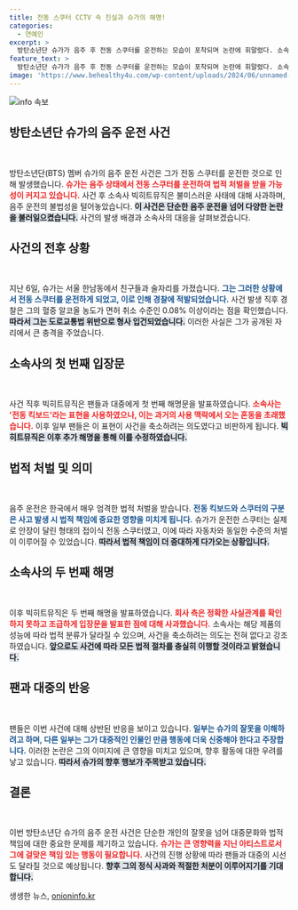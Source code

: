 ```yaml
---
title: 전동 스쿠터 CCTV 속 진실과 슈가의 해명!
categories:
  - 연예인
excerpt: >
  방탄소년단 슈가가 음주 후 전동 스쿠터를 운전하는 모습이 포착되며 논란에 휘말렸다. 소속사는 사안 축소 의혹에 대해 사과하며 해명했지만, 경찰 조사가 진행 중이다. 과연 팬들은 어떻게 반응할까?
feature_text: >
  방탄소년단 슈가가 음주 후 전동 스쿠터를 운전하는 모습이 포착되며 논란에 휘말렸다. 소속사는 사안 축소 의혹에 대해 사과하며 해명했지만, 경찰 조사가 진행 중이다. 과연 팬들은 어떻게 반응할까?
image: 'https://www.behealthy4u.com/wp-content/uploads/2024/06/unnamed-file.png'
---
```


<p><img src="https://www.behealthy4u.com/wp-content/uploads/2024/06/unnamed-file.png" alt="info 속보" /></p>

<h2 data-ke-size="size26">방탄소년단 슈가의 음주 운전 사건</h2>

<p data-ke-size="size16">&nbsp;</p> 

<p>방탄소년단(BTS) 멤버 슈가의 음주 운전 사건은 그가 전동 스쿠터를 운전한 것으로 인해 발생했습니다. <b><span style="color: #ee2323;">슈가는 음주 상태에서 전동 스쿠터를 운전하여 법적 처벌을 받을 가능성이 커지고 있습니다.</span></b> 사건 후 소속사 빅히트뮤직은 불미스러운 사태에 대해 사과하며, 음주 운전의 불법성을 털어놓았습니다. <b><span style="background-color: #21538527;">이 사건은 단순한 음주 운전을 넘어 다양한 논란을 불러일으켰습니다.</span></b> 사건의 발생 배경과 소속사의 대응을 살펴보겠습니다.</p>

<h2 data-ke-size="size26">사건의 전후 상황</h2>

<p data-ke-size="size16">&nbsp;</p>

<p>지난 6일, 슈가는 서울 한남동에서 친구들과 술자리를 가졌습니다. <b><span style="color: #1a5490;">그는 그러한 상황에서 전동 스쿠터를 운전하게 되었고, 이로 인해 경찰에 적발되었습니다.</span></b> 사건 발생 직후 경찰은 그의 혈중 알코올 농도가 면허 취소 수준인 0.08% 이상이라는 점을 확인했습니다. <b><span style="background-color: #21538527;">따라서 그는 도로교통법 위반으로 형사 입건되었습니다.</span></b> 이러한 사실은 그가 공개된 자리에서 큰 충격을 주었습니다.</p>

<h2 data-ke-size="size26">소속사의 첫 번째 입장문</h2>

<p data-ke-size="size16">&nbsp;</p>

<p>사건 직후 빅히트뮤직은 팬들과 대중에게 첫 번째 해명문을 발표하였습니다. <b><span style="color: #ee2323;">소속사는 '전동 킥보드'라는 표현을 사용하였으나, 이는 과거의 사용 맥락에서 오는 혼동을 초래했습니다.</span></b> 이후 일부 팬들은 이 표현이 사건을 축소하려는 의도였다고 비판하게 됩니다. <b><span style="background-color: #21538527;">빅히트뮤직은 이후 추가 해명을 통해 이를 수정하였습니다.</span></b></p>

<h2 data-ke-size="size26">법적 처벌 및 의미</h2>

<p data-ke-size="size16">&nbsp;</p>

<p>음주 운전은 한국에서 매우 엄격한 법적 처벌을 받습니다. <b><span style="color: #1a5490;">전동 킥보드와 스쿠터의 구분은 사고 발생 시 법적 책임에 중요한 영향을 미치게 됩니다.</span></b> 슈가가 운전한 스쿠터는 실제로 안장이 달린 형태의 접이식 전동 스쿠터였고, 이에 따라 자동차와 동일한 수준의 처벌이 이루어질 수 있었습니다. <b><span style="background-color: #21538527;">따라서 법적 책임이 더 중대하게 다가오는 상황입니다.</span></b></p>

<h2 data-ke-size="size26">소속사의 두 번째 해명</h2>

<p data-ke-size="size16">&nbsp;</p>

<p>이후 빅히트뮤직은 두 번째 해명을 발표하였습니다. <b><span style="color: #ee2323;">회사 측은 정확한 사실관계를 확인하지 못하고 조급하게 입장문을 발표한 점에 대해 사과했습니다.</span></b> 소속사는 해당 제품의 성능에 따라 법적 분류가 달라질 수 있으며, 사건을 축소하려는 의도는 전혀 없다고 강조하였습니다. <b><span style="background-color: #21538527;">앞으로도 사건에 따라 모든 법적 절차를 충실히 이행할 것이라고 밝혔습니다.</span></b></p>

<h2 data-ke-size="size26">팬과 대중의 반응</h2>

<p data-ke-size="size16">&nbsp;</p>

<p>팬들은 이번 사건에 대해 상반된 반응을 보이고 있습니다. <b><span style="color: #1a5490;">일부는 슈가의 잘못을 이해하려고 하며, 다른 일부는 그가 대중적인 인물인 만큼 행동에 더욱 신중해야 한다고 주장합니다.</span></b> 이러한 논란은 그의 이미지에 큰 영향을 미치고 있으며, 향후 활동에 대한 우려를 낳고 있습니다. <b><span style="background-color: #21538527;">따라서 슈가의 향후 행보가 주목받고 있습니다.</span></b></p>

<h2 data-ke-size="size26">결론</h2>

<p data-ke-size="size16">&nbsp;</p>

<p>이번 방탄소년단 슈가의 음주 운전 사건은 단순한 개인의 잘못을 넘어 대중문화와 법적 책임에 대한 중요한 문제를 제기하고 있습니다. <b><span style="color: #ee2323;">슈가는 큰 영향력을 지닌 아티스트로서 그에 걸맞은 책임 있는 행동이 필요합니다.</span></b> 사건의 진행 상황에 따라 팬들과 대중의 시선도 달라질 것으로 예상됩니다. <b><span style="background-color: #21538527;">향후 그의 정식 사과와 적절한 처분이 이루어지기를 기대합니다.</span></b></p>
생생한 뉴스, <a href="https://onioninfo.kr" rel="dofollow">onioninfo.kr</a>


